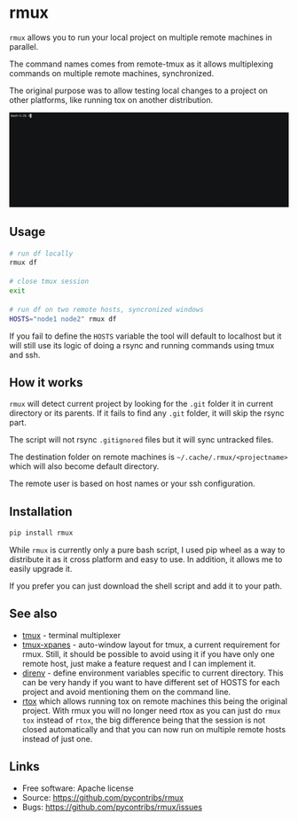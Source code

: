 rmux
====

``rmux`` allows you to run your local project on multiple remote machines in
parallel.

The command names comes from remote-tmux as it allows multiplexing commands
on multiple remote machines, synchronized.

The original purpose was to allow testing local changes to a project on other
platforms, like running tox on another distribution.

![](docs/movie.gif)

Usage
-----

```bash
# run df locally
rmux df

# close tmux session
exit

# run df on two remote hosts, syncronized windows
HOSTS="node1 node2" rmux df
```

If you fail to define the ``HOSTS`` variable the tool will default to localhost
but it will still use its logic of doing a rsync and running commands using
tmux and ssh.

How it works
------------

``rmux`` will detect current project by looking for the ``.git`` folder
it in current directory or its parents.  If it fails to find
any ``.git`` folder, it will skip the rsync part.

The script will not rsync ``.gitignored`` files but it will sync untracked
files.

The destination folder on remote machines is ``~/.cache/.rmux/<projectname>``
which will also become default directory.

The remote user is based on host names or your ssh configuration.

Installation
------------

```bash
pip install rmux
```

While ``rmux`` is currently only a pure bash script, I used pip wheel as a way
to distribute it as it cross platform and easy to use. In addition, it allows
me to easily upgrade it.

If you prefer you can
just download the shell script and add it to your path.

See also
--------

* [tmux](https://github.com/tmux/tmux/wiki) - terminal multiplexer
* [tmux-xpanes](https://github.com/greymd/tmux-xpanes) - auto-window layout
  for tmux, a current requirement for rmux. Still, it should be possible to
  avoid using it if you have only one remote host, just make a feature request
  and I can implement it.
* [direnv](https://direnv.net/) - define environment variables specific to current directory. This can be very handy if you want to have different set of HOSTS
  for each project and avoid mentioning them on the command line.
* [rtox](https://pypi.org/project/rtox/) which allows running tox on remote
  machines this being the original project. With rmux you will no longer need
  rtox as you can just do `rmux tox` instead of `rtox`, the big difference
  being that the session is not closed automatically and that you can now
  run on multiple remote hosts instead of just one.

Links
-----
* Free software: Apache license
* Source: https://github.com/pycontribs/rmux
* Bugs: https://github.com/pycontribs/rmux/issues
